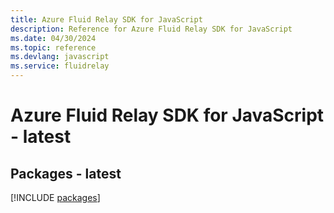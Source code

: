 ```yaml
---
title: Azure Fluid Relay SDK for JavaScript
description: Reference for Azure Fluid Relay SDK for JavaScript
ms.date: 04/30/2024
ms.topic: reference
ms.devlang: javascript
ms.service: fluidrelay
---
```

# Azure Fluid Relay SDK for JavaScript - latest
## Packages - latest
[!INCLUDE [packages](fluid-relay-index.md)]